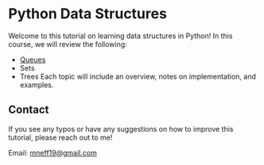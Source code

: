 # Python Data Structures
Welcome to this tutorial on learning data structures in Python! In this course, we will review the following:
- [Queues](./1-queues.md)
- Sets
- Trees
Each topic will include an overview, notes on implementation, and examples.

## Contact
If you see any typos or have any suggestions on how to improve this tutorial, please reach out to me!

Email: [mneff19@gmail.com](mailto:mneff19@gmail.com)